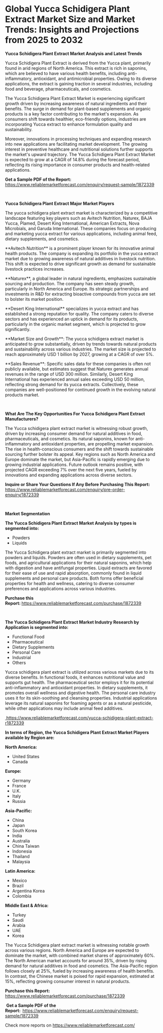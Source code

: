 <p><h1>Global Yucca Schidigera Plant Extract Market Size and Market Trends: Insights and Projections from 2025 to 2032</h1></p><p><strong>Yucca Schidigera Plant Extract Market Analysis and Latest Trends</strong></p>
<p><p>Yucca Schidigera Plant Extract is derived from the Yucca plant, primarily found in arid regions of North America. This extract is rich in saponins, which are believed to have various health benefits, including anti-inflammatory, antioxidant, and antimicrobial properties. Owing to its diverse applications, the extract is gaining traction in several industries, including food and beverage, pharmaceuticals, and cosmetics.</p><p>The Yucca Schidigera Plant Extract Market is experiencing significant growth driven by increasing awareness of natural ingredients and their benefits. The surge in demand for plant-based supplements and organic products is a key factor contributing to the market's expansion. As consumers shift towards healthier, eco-friendly options, industries are incorporating Yucca extract to enhance formulation quality and sustainability.</p><p>Moreover, innovations in processing techniques and expanding research into new applications are facilitating market development. The growing interest in preventive healthcare and nutritional solutions further supports the market's upward trajectory. The Yucca Schidigera Plant Extract Market is expected to grow at a CAGR of 14.8% during the forecast period, reflecting its rising importance in consumer products and health-related applications.</p></p>
<p><strong>Get a Sample PDF of the Report:&nbsp;</strong> <a href="https://www.reliablemarketforecast.com/enquiry/request-sample/1872339?utm_campaign=2210&utm_medium=2&utm_source=Github&utm_content=ia&utm_term=04022025&utm_id=yucca-schidigera-plant-extract">https://www.reliablemarketforecast.com/enquiry/request-sample/1872339</a></p>
<p>&nbsp;</p>
<p><strong>Yucca Schidigera Plant Extract Major Market Players</strong></p>
<p><p>The yucca schidigera plant extract market is characterized by a competitive landscape featuring key players such as Avitech Nutrition, Naturex, BAJA Yucca, Plamed, Desert King International, American Extracts, Nova Microbials, and Garuda International. These companies focus on producing and marketing yucca extract for various applications, including animal feed, dietary supplements, and cosmetics.</p><p>**Avitech Nutrition** is a prominent player known for its innovative animal health products. The company is expanding its portfolio in the yucca extract market due to growing awareness of natural additives in livestock nutrition. This shift is expected to drive significant growth as demand for sustainable livestock practices increases.</p><p>**Naturex**, a global leader in natural ingredients, emphasizes sustainable sourcing and production. The company has seen steady growth, particularly in North America and Europe. Its strategic partnerships and investments in R&D for extracting bioactive compounds from yucca are set to bolster its market position.</p><p>**Desert King International** specializes in yucca extract and has established a strong reputation for quality. The company caters to diverse sectors and has experienced an uptick in demand for its products, particularly in the organic market segment, which is projected to grow significantly.</p><p>**Market Size and Growth**: The yucca schidigera extract market is anticipated to grow substantially, driven by trends towards natural products and sustainability across various industries. The market size is projected to reach approximately USD 1 billion by 2027, growing at a CAGR of over 5%.</p><p>**Sales Revenue**: Specific sales data for these companies is often not publicly available, but estimates suggest that Naturex generates annual revenues in the range of USD 300 million. Similarly, Desert King International has experienced annual sales exceeding USD 50 million, reflecting strong demand for its yucca extracts. Collectively, these companies are well-positioned for continued growth in the evolving natural products market.</p></p>
<p>&nbsp;</p>
<p><strong>What Are The Key Opportunities For Yucca Schidigera Plant Extract Manufacturers?</strong></p>
<p><p>The Yucca schidigera plant extract market is witnessing robust growth, driven by increasing consumer demand for natural additives in food, pharmaceuticals, and cosmetics. Its natural saponins, known for anti-inflammatory and antioxidant properties, are propelling market expansion. The rise in health-conscious consumers and the shift towards sustainable sourcing further bolster its appeal. Key regions such as North America and Europe dominate the market, but Asia-Pacific is rapidly emerging due to growing industrial applications. Future outlook remains positive, with projected CAGR exceeding 7% over the next five years, fueled by innovations and expanding applications across diverse sectors.</p></p>
<p><strong>Inquire or Share Your Questions If Any Before Purchasing This Report:</strong> <a href="https://www.reliablemarketforecast.com/enquiry/pre-order-enquiry/1872339?utm_campaign=2210&utm_medium=2&utm_source=Github&utm_content=ia&utm_term=04022025&utm_id=yucca-schidigera-plant-extract">https://www.reliablemarketforecast.com/enquiry/pre-order-enquiry/1872339</a></p>
<p>&nbsp;</p>
<p><strong>Market Segmentation</strong></p>
<p><strong>The Yucca Schidigera Plant Extract Market Analysis by types is segmented into:</strong></p>
<p><ul><li>Powders</li><li>Liquids</li></ul></p>
<p><p>The Yucca Schidigera plant extract market is primarily segmented into powders and liquids. Powders are often used in dietary supplements, pet foods, and agricultural applications for their natural saponins, which help with digestion and have antifungal properties. Liquid extracts are favored for their ease of use and rapid absorption, commonly found in liquid supplements and personal care products. Both forms offer beneficial properties for health and wellness, catering to diverse consumer preferences and applications across various industries.</p></p>
<p><strong>Purchase this Report:&nbsp;</strong><a href="https://www.reliablemarketforecast.com/purchase/1872339?utm_campaign=2210&utm_medium=2&utm_source=Github&utm_content=ia&utm_term=04022025&utm_id=yucca-schidigera-plant-extract">https://www.reliablemarketforecast.com/purchase/1872339</a></p>
<p>&nbsp;</p>
<p><strong>The Yucca Schidigera Plant Extract Market Industry Research by Application is segmented into:</strong></p>
<p><ul><li>Functional Food</li><li>Pharmaceutical</li><li>Dietary Supplements</li><li>Personal Care</li><li>Industrial</li><li>Others</li></ul></p>
<p><p>Yucca schidigera plant extract is utilized across various markets due to its diverse benefits. In functional foods, it enhances nutritional value and supports gut health. The pharmaceutical sector employs it for its potential anti-inflammatory and antioxidant properties. In dietary supplements, it promotes overall wellness and digestive health. The personal care industry uses it for its skin-soothing and cleansing properties. Industrial applications leverage its natural saponins for foaming agents or as a natural pesticide, while other applications may include animal feed additives.</p></p>
<p><a href="https://www.reliablemarketforecast.com/yucca-schidigera-plant-extract-r1872339?utm_campaign=2210&utm_medium=2&utm_source=Github&utm_content=ia&utm_term=04022025&utm_id=yucca-schidigera-plant-extract">&nbsp;https://www.reliablemarketforecast.com/yucca-schidigera-plant-extract-r1872339</a></p>
<p><strong>In terms of Region, the Yucca Schidigera Plant Extract Market Players available by Region are:</strong></p>
<p>
    <p> <strong> North America: </strong>
        <ul>
            <li>United States</li>
            <li>Canada</li>
        </ul>
        </p> 
    <p> <strong> Europe: </strong>
        <ul>
            <li>Germany</li>
            <li>France</li>
            <li>U.K.</li>
            <li>Italy</li>
            <li>Russia</li>
        </ul>
        </p> 
    <p> <strong> Asia-Pacific: </strong>
        <ul>
            <li>China</li>
            <li>Japan</li>
            <li>South Korea</li>
            <li>India</li>
            <li>Australia</li>
            <li>China Taiwan</li>
            <li>Indonesia</li>
            <li>Thailand</li>
            <li>Malaysia</li>
        </ul>
        </p> 
    <p> <strong> Latin America: </strong>
        <ul>
            <li>Mexico</li>
            <li>Brazil</li>
            <li>Argentina Korea</li>
            <li>Colombia</li>
        </ul>
        </p> 
    <p> <strong> Middle East & Africa: </strong>
        <ul>
            <li>Turkey</li>
            <li>Saudi</li>
            <li>Arabia</li>
            <li>UAE</li>
            <li>Korea</li>
        </ul>
    </p>
    </p>
<p><p>The Yucca Schidigera plant extract market is witnessing notable growth across various regions. North America and Europe are expected to dominate the market, with combined market shares of approximately 60%. The North American market accounts for around 35%, driven by rising demand for natural additives in food and cosmetics. The Asia-Pacific region follows closely at 25%, fueled by increasing awareness of health benefits. In contrast, the Chinese market is poised for rapid expansion, estimated at 15%, reflecting growing consumer interest in natural products.</p></p>
<p><strong>Purchase this Report: </strong><a href="https://www.reliablemarketforecast.com/purchase/1872339?utm_campaign=2210&utm_medium=2&utm_source=Github&utm_content=ia&utm_term=04022025&utm_id=yucca-schidigera-plant-extract">https://www.reliablemarketforecast.com/purchase/1872339</a></p>
<p>&nbsp;<strong>Get a Sample PDF of the Report:&nbsp;&nbsp;</strong><a href="https://www.reliablemarketforecast.com/enquiry/request-sample/1872339?utm_campaign=2210&utm_medium=2&utm_source=Github&utm_content=ia&utm_term=04022025&utm_id=yucca-schidigera-plant-extract">https://www.reliablemarketforecast.com/enquiry/request-sample/1872339</a></p>
<p><strong></strong></p>
<p>Check more reports on <a href="https://www.reliablemarketforecast.com/?utm_campaign=2210&utm_medium=2&utm_source=Github&utm_content=ia&utm_term=04022025&utm_id=yucca-schidigera-plant-extract">https://www.reliablemarketforecast.com/</a></p>
